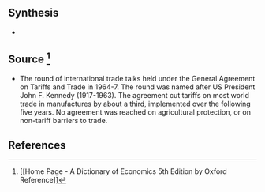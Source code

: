 ## Synthesis
- 
## Source [^1]
- The round of international trade talks held under the General Agreement on Tariffs and Trade in 1964-7. The round was named after US President John F. Kennedy (1917-1963). The agreement cut tariffs on most world trade in manufactures by about a third, implemented over the following five years. No agreement was reached on agricultural protection, or on non-tariff barriers to trade.
## References

[^1]: [[Home Page - A Dictionary of Economics 5th Edition by Oxford Reference]]